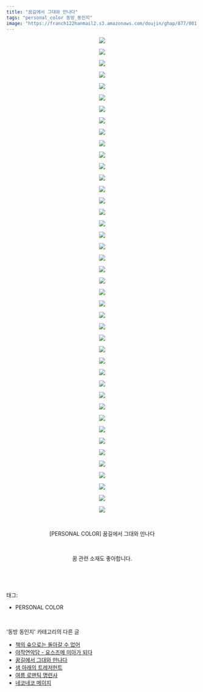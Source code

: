 ```yaml
---
title: "꿈길에서 그대와 만나다"
tags: "personal_color 동방_동인지"
image: "https://franch122hanmail2.s3.amazonaws.com/doujin/ghap/877/001.jpg"
---
```

<div class="article">
<p style="text-align: center; clear: none; float: none;"><img src="{{ site.imgserver6 }}/ghap/877/001.jpg"/></p>
<p style="text-align: center; clear: none; float: none;"><img src="{{ site.imgserver6 }}/ghap/877/002.jpg"/></p>
<p style="text-align: center; clear: none; float: none;"><img src="{{ site.imgserver6 }}/ghap/877/003.jpg"/></p>
<p style="text-align: center; clear: none; float: none;"><img src="{{ site.imgserver6 }}/ghap/877/004.jpg"/></p>
<p style="text-align: center; clear: none; float: none;"><img src="{{ site.imgserver6 }}/ghap/877/005.jpg"/></p>
<p style="text-align: center; clear: none; float: none;"><img src="{{ site.imgserver6 }}/ghap/877/006.jpg"/></p>
<p style="text-align: center; clear: none; float: none;"><img src="{{ site.imgserver6 }}/ghap/877/007.jpg"/></p>
<p style="text-align: center; clear: none; float: none;"><img src="{{ site.imgserver6 }}/ghap/877/008.jpg"/></p>
<p style="text-align: center; clear: none; float: none;"><img src="{{ site.imgserver6 }}/ghap/877/009.jpg"/></p>
<p style="text-align: center; clear: none; float: none;"><img src="{{ site.imgserver6 }}/ghap/877/010.jpg"/></p>
<p style="text-align: center; clear: none; float: none;"><img src="{{ site.imgserver6 }}/ghap/877/011.jpg"/></p>
<p style="text-align: center; clear: none; float: none;"><img src="{{ site.imgserver6 }}/ghap/877/012.jpg"/></p>
<p style="text-align: center; clear: none; float: none;"><img src="{{ site.imgserver6 }}/ghap/877/013.jpg"/></p>
<p style="text-align: center; clear: none; float: none;"><img src="{{ site.imgserver6 }}/ghap/877/014.jpg"/></p>
<p style="text-align: center; clear: none; float: none;"><img src="{{ site.imgserver6 }}/ghap/877/015.jpg"/></p>
<p style="text-align: center; clear: none; float: none;"><img src="{{ site.imgserver6 }}/ghap/877/016.jpg"/></p>
<p style="text-align: center; clear: none; float: none;"><img src="{{ site.imgserver6 }}/ghap/877/017.jpg"/></p>
<p style="text-align: center; clear: none; float: none;"><img src="{{ site.imgserver6 }}/ghap/877/018.jpg"/></p>
<p style="text-align: center; clear: none; float: none;"><img src="{{ site.imgserver6 }}/ghap/877/019.jpg"/></p>
<p style="text-align: center; clear: none; float: none;"><img src="{{ site.imgserver6 }}/ghap/877/020.jpg"/></p>
<p style="text-align: center; clear: none; float: none;"><img src="{{ site.imgserver6 }}/ghap/877/021.jpg"/></p>
<p style="text-align: center; clear: none; float: none;"><img src="{{ site.imgserver6 }}/ghap/877/022.jpg"/></p>
<p style="text-align: center; clear: none; float: none;"><img src="{{ site.imgserver6 }}/ghap/877/023.jpg"/></p>
<p style="text-align: center; clear: none; float: none;"><img src="{{ site.imgserver6 }}/ghap/877/024.jpg"/></p>
<p style="text-align: center; clear: none; float: none;"><img src="{{ site.imgserver6 }}/ghap/877/025.jpg"/></p>
<p style="text-align: center; clear: none; float: none;"><img src="{{ site.imgserver6 }}/ghap/877/026.jpg"/></p>
<p style="text-align: center; clear: none; float: none;"><img src="{{ site.imgserver6 }}/ghap/877/027.jpg"/></p>
<p style="text-align: center; clear: none; float: none;"><img src="{{ site.imgserver6 }}/ghap/877/028.jpg"/></p>
<p style="text-align: center; clear: none; float: none;"><img src="{{ site.imgserver6 }}/ghap/877/029.jpg"/></p>
<p style="text-align: center; clear: none; float: none;"><img src="{{ site.imgserver6 }}/ghap/877/030.jpg"/></p>
<p style="text-align: center; clear: none; float: none;"><img src="{{ site.imgserver6 }}/ghap/877/031.jpg"/></p>
<p style="text-align: center; clear: none; float: none;"><img src="{{ site.imgserver6 }}/ghap/877/032.jpg"/></p>
<p style="text-align: center; clear: none; float: none;"><img src="{{ site.imgserver6 }}/ghap/877/033.jpg"/></p>
<p style="text-align: center; clear: none; float: none;"><img src="{{ site.imgserver6 }}/ghap/877/034.jpg"/></p>
<p style="text-align: center; clear: none; float: none;"><img src="{{ site.imgserver6 }}/ghap/877/035.jpg"/></p>
<p style="text-align: center; clear: none; float: none;"><img src="{{ site.imgserver6 }}/ghap/877/036.jpg"/></p>
<p style="text-align: center; clear: none; float: none;"><img src="{{ site.imgserver6 }}/ghap/877/037.jpg"/></p>
<p style="text-align: center; clear: none; float: none;"><img src="{{ site.imgserver6 }}/ghap/877/038.jpg"/></p>
<p style="text-align: center; clear: none; float: none;"><img src="{{ site.imgserver6 }}/ghap/877/039.jpg"/></p>
<p style="text-align: center; clear: none; float: none;"><img src="{{ site.imgserver6 }}/ghap/877/040.jpg"/></p>
<p style="text-align: center; clear: none; float: none;"><img src="{{ site.imgserver6 }}/ghap/877/041.jpg"/></p>
<p style="text-align: center; clear: none; float: none;"><img src="{{ site.imgserver6 }}/ghap/877/042.jpg"/></p>
<p style="text-align: center; clear: none; float: none;"><br/></p>
<p style="text-align: center; clear: none; float: none;">[PERSONAL COLOR] 꿈길에서 그대와 만나다</p>
<p style="text-align: center; clear: none; float: none;"><br/></p>
<p style="text-align: center; clear: none; float: none;">꿈 관련 소재도 좋아합니다.</p>
<p><br/></p>
</div><br/>
<div class="tagTrail">
<p>태그: </p>
<ul>
<li>PERSONAL COLOR</li>
</ul>
</div><br/>
<div class="another">
<p>'동방 동인지' 카테고리의 다른 글</p>
<ul>
<li><a href="/ghap_880">책의 숲으로는 돌아갈 수 없어</a></li>
<li><a href="/ghap_878">야작연악담 - 요스즈메 미아가 되다</a></li>
<li><a href="/ghap_877">꿈길에서 그대와 만나다</a></li>
<li><a href="/ghap_875">샘 아래의 트레저헌트</a></li>
<li><a href="/ghap_874">여름 로맨틱 명련사</a></li>
<li><a href="/ghap_873">네코네코 메이지</a></li>
</ul>
</div><br/>
<div class="cb_module cb_fluid">
<div class="cb_wrt cb_profile">
</div><!-- commentList close -->
</div><br/>
